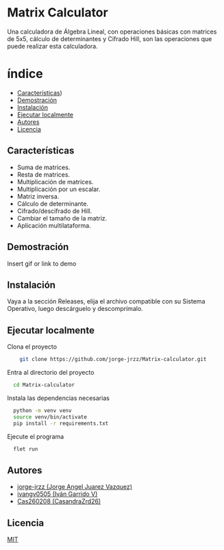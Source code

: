 # Matrix Calculator

Una calculadora de Álgebra Lineal, con operaciones básicas con matrices de 5x5, cálculo de determinantes y Cifrado Hill, son las operaciones que puede realizar esta calculadora.

# índice

- [Características](#características))
- [Demostración](#demostración)
- [Instalación](#instalación)
- [Ejecutar localmente](#ejecutar-localmente)
- [Autores](#autores)
- [Licencia](#licencia)

## Características

- Suma de matrices.
- Resta de matrices.
- Multiplicación de matrices.
- Multiplicación por un escalar.
- Matriz inversa.
- Cálculo de determinante.
- Cifrado/descifrado de Hill.
- Cambiar el tamaño de la matriz.
- Aplicación multilataforma.

## Demostración

Insert gif or link to demo

## Instalación

Vaya a la sección Releases, elija el archivo compatible con su Sistema Operativo, luego descárguelo y descomprímalo.

## Ejecutar localmente

Clona el proyecto

```bash
    git clone https://github.com/jorge-jrzz/Matrix-calculator.git
```

Entra al directorio del proyecto

```bash
  cd Matrix-calculator
```

Instala las dependencias necesarias

```bash
  python -m venv venv
  source venv/bin/activate
  pip install -r requirements.txt
```

Ejecute el programa

```bash
  flet run
```

## Autores

- [jorge-jrzz (Jorge Angel Juarez Vazquez)](https://github.com/jorge-jrzz)
- [ivangv0505 (Iván Garrido V)](https://github.com/ivangv0505)
- [Cas260208 (CasandraZrd26)](https://github.com/Cas260208)

## Licencia

[MIT](https://choosealicense.com/licenses/mit/)
